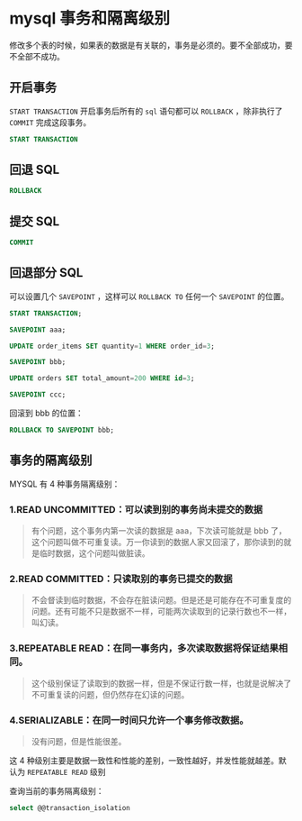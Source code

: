 # mysql 事务和隔离级别

修改多个表的时候，如果表的数据是有关联的，事务是必须的。要不全部成功，要不全部不成功。

## 开启事务

`START TRANSACTION` 开启事务后所有的 `sql` 语句都可以 `ROLLBACK` ，除非执行了 `COMMIT` 完成这段事务。

```SQL
START TRANSACTION
```

## 回退 SQL

```SQL
ROLLBACK
```

## 提交 SQL

```SQL
COMMIT
```

## 回退部分 SQL

可以设置几个 `SAVEPOINT` ，这样可以 `ROLLBACK TO` 任何一个 `SAVEPOINT` 的位置。

```SQL
START TRANSACTION;

SAVEPOINT aaa;

UPDATE order_items SET quantity=1 WHERE order_id=3;

SAVEPOINT bbb;

UPDATE orders SET total_amount=200 WHERE id=3;

SAVEPOINT ccc;
```

回滚到 bbb 的位置：

```SQL
ROLLBACK TO SAVEPOINT bbb;
```

## 事务的隔离级别

MYSQL 有 4 种事务隔离级别：

### 1.READ UNCOMMITTED：可以读到别的事务尚未提交的数据

> 有个问题，这个事务内第一次读的数据是 aaa，下次读可能就是 bbb 了，这个问题叫做不可重复读。万一你读到的数据人家又回滚了，那你读到的就是临时数据，这个问题叫做脏读。

### 2.READ COMMITTED：只读取别的事务已提交的数据

> 不会督读到临时数据，不会存在脏读问题。但是还是可能存在不可重复度的问题。还有可能不只是数据不一样，可能两次读取到的记录行数也不一样，叫幻读。

### 3.REPEATABLE READ：在同一事务内，多次读取数据将保证结果相同。

> 这个级别保证了读取到的数据一样，但是不保证行数一样，也就是说解决了不可重复读的问题，但仍然存在幻读的问题。

### 4.SERIALIZABLE：在同一时间只允许一个事务修改数据。

> 没有问题，但是性能很差。

这 4 种级别主要是数据一致性和性能的差别，一致性越好，并发性能就越差。默认为 `REPEATABLE READ` 级别

查询当前的事务隔离级别：

```SQL
select @@transaction_isolation
```
